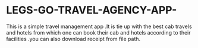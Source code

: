 # LEGS-GO-TRAVEL-AGENCY-APP-
This is a simple travel management app .It is tie up with the best cab travels and hotels from which one can book their cab and hotels according to their facilities .you can also download receipt from file path.
